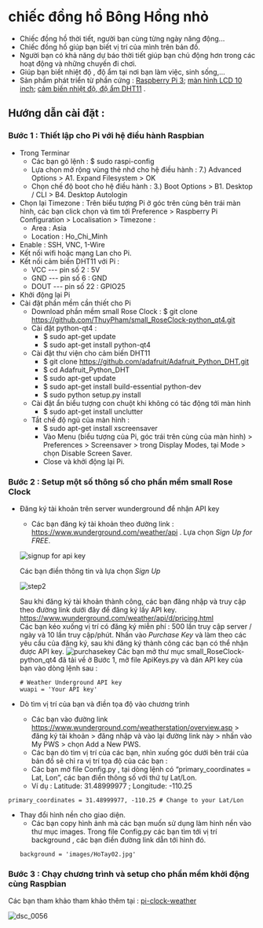 # chiếc đồng hồ Bông Hồng nhỏ
* Chiếc đồng hồ thời tiết, người bạn cùng từng ngày năng động... 
* Chiếc đồng hồ giúp bạn biết vị trí của mình trên bản đồ. 
* Người bạn có khả năng dự báo thời tiết giúp bạn chủ động hơn trong các hoạt động và những chuyến đi chơi. 
* Giúp bạn biết nhiệt độ , độ ẩm tại nơi bạn làm việc, sinh sống,... 
* Sản phẩm phát triển từ phần cứng : [Raspberry Pi 3](http://smart-techvn.com/raspberry-pi-b-raspberry-pi2/raspberry-pi-uk); [màn hình LCD 10 inch](http://smart-techvn.com/raspberry-pi-b-raspberry-pi2/man-hinh-lcd-cho-raspberry-pi/1214404-man-hinh-cam-ung-dien-dung-waveshare-10-1inch-hdmi-lcd-b-with-case-1280%C3%97800-ips.html); [cảm biến nhiệt độ, độ ẩm DHT11](http://smart-techvn.com/module-boards/module-cam-bien/1737124-module-cam-bien-nhiet-do-do-am-dht11.html) . 
## Hướng dẫn cài đặt : 
### Bước 1 : Thiết lập cho Pi với hệ điều hành Raspbian 
- Trong Terminar 
  - Các bạn gõ lệnh : $ sudo raspi-config
  - Lựa chọn mở rộng vùng thẻ nhớ cho hệ điều hành :
   7.) Advanced Options > A1. Expand Filesystem > OK
  - Chọn chế độ boot cho hệ điều hành :
   3.) Boot Options > B1. Desktop / CLI  > B4. Desktop Autologin
- Chọn lại Timezone : Trên biểu tượng Pi ở góc trên cùng bên trái màn hình, các bạn click chọn và tìm tới Preference > Raspberry  Pi Configuration  > Localisation > Timezone  : 
  - Area : Asia
  - Location : Ho_Chi_Minh
- Enable : SSH, VNC, 1-Wire 
- Kết nối wifi hoặc mạng Lan cho Pi.
- Kết nối cảm biến DHT11 với Pi : 
  - VCC  --- pin số 2 : 5V
  - GND  ---  pin số 6 : GND
  - DOUT ---  pin số 22 : GPIO25
- Khởi động lại Pi
- Cài đặt phần mềm cần thiết cho Pi 
  - Download phần mềm small Rose Clock : $ git clone https://github.com/ThuyPham/small_RoseClock-python_qt4.git 
  - Cài đặt python-qt4 : 
      - $ sudo apt-get update 
      - $ sudo apt-get install python-qt4
   - Cài đặt thư viện cho cảm biến DHT11 
      - $ git clone https://github.com/adafruit/Adafruit_Python_DHT.git
      - $ cd Adafruit_Python_DHT
      - $ sudo apt-get update
      - $ sudo apt-get install build-essential python-dev
      - $ sudo python setup.py install
    - Cài đặt ẩn biểu tượng con chuột khi không có tác động tới màn hình 
      - $ sudo apt-get install unclutter 
    - Tắt chế độ ngủ của màn hình : 
      - $ sudo apt-get install xscreensaver
      - Vào Menu (biểu tượng của Pi, góc trái trên cùng của màn hình) > Preferences > Screensaver > trong Display Modes, tại Mode > chọn Disable Screen Saver. 
      - Close và khởi động lại Pi. 
### Bước 2 : Setup một số thông số cho phần mềm small Rose Clock
- Đăng ký tài khoản trên server  wunderground để nhận API key
    - Các bạn đăng ký tài khoản theo đường link : https://www.wunderground.com/weather/api . Lựa chọn *Sign Up for FREE*.
    
   ![signup for api key](https://user-images.githubusercontent.com/8324506/27001636-5167d780-4df9-11e7-9f3e-acd337d1b1e1.png)

   Các bạn điền thông tin và lựa chọn *Sign Up*
    
   ![step2](https://user-images.githubusercontent.com/8324506/27001644-8f73a5e0-4df9-11e7-9c2f-924bc6401226.png)

   Sau khi đăng ký tài khoản thành công, các bạn đăng nhập và truy cập theo đường link dưới đây để đăng ký lấy API key.
   https://www.wunderground.com/weather/api/d/pricing.html  
   Các bạn kéo xuống vị trí có đăng ký miễn phí : 500 lần truy cập server / ngày và 10 lần truy cập/phút. Nhấn vào *Purchase Key* và làm theo các yêu cầu của đăng ký, sau khi đăng ký thành công các bạn có thể nhận được API key.
   ![purchasekey](https://user-images.githubusercontent.com/8324506/27001719-fac00d38-4dfa-11e7-8970-68e59634a112.png)
   Các bạn mở thư mục small_RoseClock-python_qt4 đã tải về ở Bước 1, mở file ApiKeys.py và dán API  key của bạn vào dòng lệnh sau : 
    ```
    # Weather Underground API key
    wuapi = 'Your API key'
    ```
      
- Dò tìm vị trí của bạn và điền tọa độ vào chương trình
    - Các bạn vào đường link https://www.wunderground.com/weatherstation/overview.asp > đăng ký tài khoản > đăng nhập và vào lại đường link này > nhấn vào My PWS > chọn Add a New PWS.
    - Các bạn dò tìm vị trí của các bạn, nhìn xuống góc dưới bên trái của bản đồ sẽ chỉ ra vị trí tọa độ của các bạn : 
    - Các bạn mở file Config.py , tại dòng lệnh có “primary_coordinates = Lat, Lon”, các bạn điền thông số với thứ tự Lat/Lon. 
    - Ví dụ : Latitude: 31.48999977 ; Longitude: -110.25 
```
primary_coordinates = 31.48999977, -110.25 # Change to your Lat/Lon
```
- Thay đổi hình nền cho giao diện.
    - Các bạn copy hình ảnh mà các bạn muốn sử dụng làm hình nền vào thư mục images. Trong file Config.py các bạn tìm tới vị trí background , các bạn điền đường link dẫn tới hình đó.
    ```
    background = 'images/HoTay02.jpg'
    ```
### Bước 3 : Chạy chương trình và setup cho phần mềm khởi động cùng Raspbian 

Các bạn tham khảo tham khảo thêm tại : 
[pi-clock-weather](https://hackaday.io/project/6184-piclock-a-raspberry-pi-clock-weather-display)

![dsc_0056](https://user-images.githubusercontent.com/8324506/27001932-8051c65e-4dff-11e7-9ced-627dd1e7967b.JPG) 
